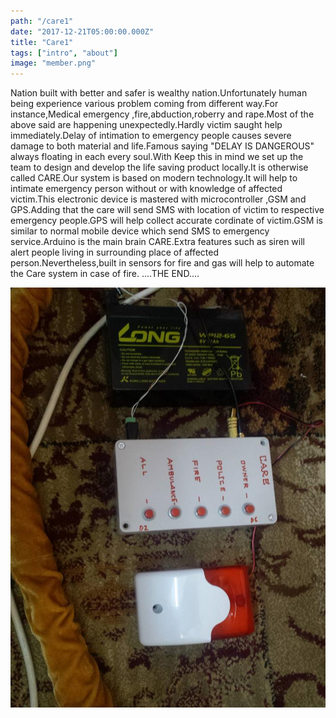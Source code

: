 ```yaml
---
path: "/care1"
date: "2017-12-21T05:00:00.000Z"
title: "Care1"
tags: ["intro", "about"]
image: "member.png"
---
```


Nation built with better and safer is wealthy nation.Unfortunately human being experience various problem coming from different way.For instance,Medical emergency ,fire,abduction,roberry and rape.Most of the above said are happening unexpectedly.Hardly victim saught help immediately.Delay of intimation to emergency people causes severe damage to both material and life.Famous saying "DELAY IS DANGEROUS" always floating in each every soul.With Keep this in mind we set up the team to design and develop the life saving product locally.It is otherwise called CARE.Our system is based on modern technology.It will help to intimate emergency person without or with knowledge of affected victim.This electronic device is mastered with microcontroller ,GSM and GPS.Adding that the care will send SMS with location of victim to respective emergency people.GPS will help collect accurate cordinate of victim.GSM is similar to normal mobile device which send SMS to emergency service.Arduino is the main brain CARE.Extra features such as siren will alert people living in surrounding place of affected person.Nevertheless,built in sensors for fire and gas will help to automate the Care  system in  case of fire.
    ....THE END....

![CARE](./images/care.jpg)